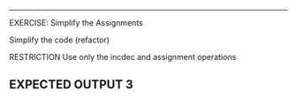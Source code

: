  ---------------------------------------------------------
 EXERCISE: Simplify the Assignments

  Simplify the code (refactor)

 RESTRICTION
  Use only the incdec and assignment operations

 EXPECTED OUTPUT
  3
 ---------------------------------------------------------
